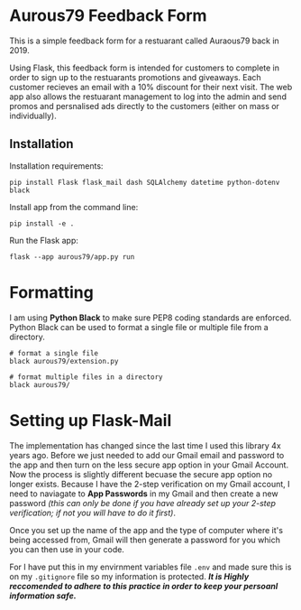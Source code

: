 # Aurous79 Feedback Form

This is a simple feedback form for a restuarant called Auraous79 back in 2019.

Using Flask, this feedback form is intended for customers to complete in order to
sign up to the restuarants promotions and giveaways.  Each customer recieves an 
email with a 10% discount for their next visit.  The web app also allows the 
restuarant management to log into the admin and send promos and persnalised ads
directly to the customers (either on mass or individually).

## Installation
Installation requirements:
```
pip install Flask flask_mail dash SQLAlchemy datetime python-dotenv black
```

Install app from the command line:
```
pip install -e .
```

Run the Flask app:
```
flask --app aurous79/app.py run
```

# Formatting
I am using **Python Black** to make sure PEP8 coding standards are enforced.
Python Black can be used to format a single file or multiple file from a directory.
```
# format a single file
black aurous79/extension.py

# format multiple files in a directory
black aurous79/
```

# Setting up Flask-Mail
The implementation has changed since the last time I used this library 4x years ago.
Before we just needed to add our Gmail email and password to the app and then turn
on the less secure app option in your Gmail Account.  Now the process is slightly different
becuase the secure app option no longer exists.  Because I have the 2-step verification 
on my Gmail account, I need to naviagate to **App Passwords** in my Gmail and then create a new 
password *(this can only be done if you have already set up your 2-step verification; if not you will have to do it first)*.

Once you set up the name of the app and the type of computer where it's being accessed from, Gmail 
will then generate a password for you which you can then use in your code.

For I have put this in my envirnment variables file `.env` and made sure this is on my `.gitignore` file so my information is 
protected.  ***It is Highly reccomended to adhere to this practice in order to keep your persoanl information safe.***